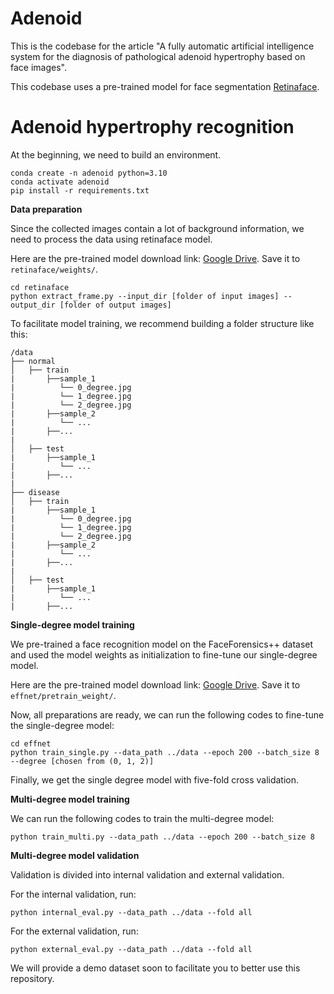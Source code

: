 # Adenoid
This is the codebase for the article "A fully automatic artificial intelligence system for the diagnosis of pathological adenoid hypertrophy based on face images". 

This codebase uses a pre-trained model for face segmentation [Retinaface](https://github.com/serengil/retinaface).

# Adenoid hypertrophy recognition
At the beginning, we need to build an environment.
```
conda create -n adenoid python=3.10
conda activate adenoid
pip install -r requirements.txt
```
**Data preparation**

Since the collected images contain a lot of background information, we need to process the data using retinaface model.

Here are the pre-trained model download link: [Google Drive](https://drive.google.com/file/d/1LLZ2BcPWgeScCjJblN6WIPruyG3vsnfa/view?usp=sharing). Save it to ```retinaface/weights/```.
```
cd retinaface
python extract_frame.py --input_dir [folder of input images] --output_dir [folder of output images]
```
To facilitate model training, we recommend building a folder structure like this:
```
/data
├── normal
│   ├── train
|       ├──sample_1
|          └── 0_degree.jpg
|          └── 1_degree.jpg
|          └── 2_degree.jpg
|       ├──sample_2
|          └── ...
|       ├──...
|   
│   ├── test
|       ├──sample_1
|          └── ...
|       ├──...
|
├── disease
│   ├── train
|       ├──sample_1
|          └── 0_degree.jpg
|          └── 1_degree.jpg
|          └── 2_degree.jpg
|       ├──sample_2
|          └── ...
|       ├──...
|   
│   ├── test
|       ├──sample_1
|          └── ...
|       ├──...
```
**Single-degree model training**

We pre-trained a face recognition model on the FaceForensics++ dataset and used the model weights as initialization to fine-tune our single-degree model.

Here are the pre-trained model download link: [Google Drive](https://drive.google.com/file/d/1Vs-H6Z3wcFGuxQv1eqnOJGl020gdQ4ub/view?usp=sharing). Save it to ```effnet/pretrain_weight/```.

Now, all preparations are ready, we can run the following codes to fine-tune the single-degree model:
```
cd effnet
python train_single.py --data_path ../data --epoch 200 --batch_size 8 --degree [chosen from (0, 1, 2)]
```
Finally, we get the single degree model with five-fold cross validation.

**Multi-degree model training**

We can run the following codes to train the multi-degree model:
```
python train_multi.py --data_path ../data --epoch 200 --batch_size 8
```

**Multi-degree model validation**

Validation is divided into internal validation and external validation.

For the internal validation, run:
```
python internal_eval.py --data_path ../data --fold all
```
For the external validation, run:
```
python external_eval.py --data_path ../data --fold all
```
We will provide a demo dataset soon to facilitate you to better use this repository.



